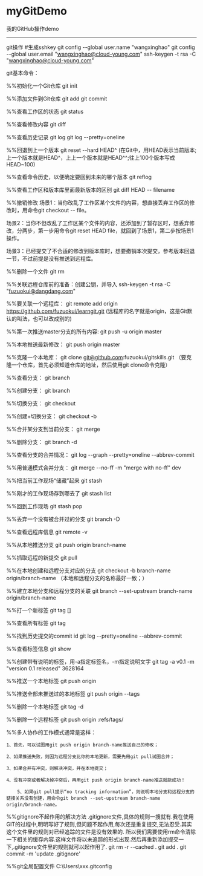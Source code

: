 # myGitDemo
我的GitHub操作demo


---

git操作
#生成sshkey
git config --global user.name "wangxinghao"
git config --global user.email "wangxinghao@cloud-young.com"
ssh-keygen -t rsa -C "wangxinghao@cloud-young.com"


git基本命令：

%%初始化一个Git仓库
git init

%%添加文件到Git仓库
git add <file>
git commit

%%查看工作区的状态
git status

%%查看修改内容
git diff

%%查看历史记录
git log
git log --pretty=oneline

%%回退到上一个版本
git reset --hard HEAD^
(在Git中，用HEAD表示当前版本;上一个版本就是HEAD^，上上一个版本就是HEAD^^;往上100个版本写成HEAD~100)

%%查看命令历史，以便确定要回到未来的哪个版本
git reflog

%%查看工作区和版本库里面最新版本的区别
git diff HEAD -- filename

%%撤销修改
场景1：当你改乱了工作区某个文件的内容，想直接丢弃工作区的修改时，用命令git checkout -- file。

场景2：当你不但改乱了工作区某个文件的内容，还添加到了暂存区时，想丢弃修改，分两步，第一步用命令git reset HEAD file，就回到了场景1，第二步按场景1操作。

场景3：已经提交了不合适的修改到版本库时，想要撤销本次提交，参考版本回退一节，不过前提是没有推送到远程库。


%%删除一个文件
git rm <filename>

%%关联远程仓库前的准备：创建公钥，并导入
ssh-keygen -t rsa -C "fuzuokui@dangdang.com"

%%要关联一个远程库：
git remote add origin https://github.com/fuzuokui/learngit.git
(远程库的名字就是origin，这是Git默认的叫法，也可以改成别的)

%%第一次推送master分支的所有内容:
git push -u origin master

%%本地推送最新修改：
git push origin master

%%克隆一个本地库：
git clone git@github.com:fuzuokui/gitskills.git
（要克隆一个仓库，首先必须知道仓库的地址，然后使用git clone命令克隆）

%%查看分支：
git branch

%%创建分支：
git branch <name>

%%切换分支：
git checkout <name>

%%创建+切换分支：
git checkout -b <name>

%%合并某分支到当前分支：
git merge <name>

%%删除分支：
git branch -d <name>

%%查看分支的合并情况：
git log --graph --pretty=oneline --abbrev-commit

%%用普通模式合并分支：
git merge --no-ff -m "merge with no-ff" dev

%%把当前工作现场“储藏”起来
git stash

%%刚才的工作现场存到哪去了
git stash list

%%回到工作现场
git stash pop

%%丢弃一个没有被合并过的分支
git branch -D <name>

%%查看远程库信息
git remote -v

%%从本地推送分支
git push origin branch-name

%%抓取远程的新提交
git pull

%%在本地创建和远程分支对应的分支
git checkout -b branch-name origin/branch-name
（本地和远程分支的名称最好一致；）

%%建立本地分支和远程分支的关联
git branch --set-upstream branch-name origin/branch-name

%%打一个新标签
git tag <name> [<commit id>]

%%查看所有标签
git tag

%%找到历史提交的commit id
git log --pretty=oneline --abbrev-commit

%%查看标签信息
git show <tagname>

%%创建带有说明的标签，用-a指定标签名，-m指定说明文字
git tag -a v0.1 -m "version 0.1 released" 3628164

%%推送一个本地标签
git push origin <tagname>

%%推送全部未推送过的本地标签
git push origin --tags

%%删除一个本地标签
git tag -d <tagname>

%%删除一个远程标签
git push origin :refs/tags/<tagname>


%%多人协作的工作模式通常是这样：

    1、首先，可以试图用git push origin branch-name推送自己的修改；

    2、如果推送失败，则因为远程分支比你的本地更新，需要先用git pull试图合并；

    3、如果合并有冲突，则解决冲突，并在本地提交；

    4、没有冲突或者解决掉冲突后，再用git push origin branch-name推送就能成功！

		5、如果git pull提示“no tracking information”，则说明本地分支和远程分支的链接关系没有创建，用命令git branch --set-upstream branch-name origin/branch-name。


%%gitignore不起作用的解决方法
 .gitignore文件,具体的规则一搜就有.我在使用GIT的过程中,明明写好了规则,但问题不起作用,每次还是重复提交,无法忍受.其实这个文件里的规则对已经追踪的文件是没有效果的.
 所以我们需要使用rm命令清除一下相关的缓存内容.这样文件将以未追踪的形式出现.然后再重新添加提交一下,.gitignore文件里的规则就可以起作用了.
git rm -r --cached .
git add .
git commit -m 'update .gitignore'

%%git全局配置文件
C:\Users\xxx\.gitconfig

